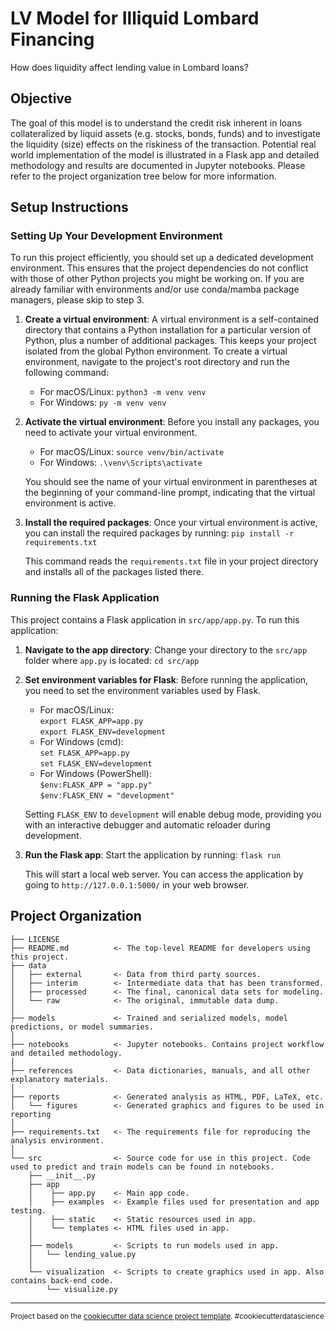 LV Model for Illiquid Lombard Financing
==============================
How does liquidity affect lending value in Lombard loans?

## Objective
The goal of this model is to understand the credit risk inherent in loans collateralized by liquid assets (e.g. stocks, bonds, funds) and to investigate the liquidity (size) effects on the riskiness of the transaction. Potential real world implementation of the model is illustrated in a Flask app and detailed methodology and results are documented in Jupyter notebooks. Please refer to the project organization tree below for more information.

## Setup Instructions
### Setting Up Your Development Environment
To run this project efficiently, you should set up a dedicated development environment. This ensures that the project dependencies do not conflict with those of other Python projects you might be working on. If you are already familiar with environments and/or use conda/mamba package managers, please skip to step 3.

1. **Create a virtual environment**: A virtual environment is a self-contained directory that contains a Python installation for a particular version of Python, plus a number of additional packages. This keeps your project isolated from the global Python environment. To create a virtual environment, navigate to the project's root directory and run the following command:
    - For macOS/Linux: `python3 -m venv venv`
    - For Windows: `py -m venv venv`

2. **Activate the virtual environment**: Before you install any packages, you need to activate your virtual environment. 
    - For macOS/Linux: `source venv/bin/activate`
    - For Windows: `.\venv\Scripts\activate`

    You should see the name of your virtual environment in parentheses at the beginning of your command-line prompt, indicating that the virtual environment is active.

3. **Install the required packages**: Once your virtual environment is active, you can install the required packages by running: `pip install -r requirements.txt`

    This command reads the `requirements.txt` file in your project directory and installs all of the packages listed there.

### Running the Flask Application

This project contains a Flask application in `src/app/app.py`. To run this application:

1. **Navigate to the app directory**: Change your directory to the `src/app` folder where `app.py` is located: `cd src/app`

2. **Set environment variables for Flask**: Before running the application, you need to set the environment variables used by Flask. 
    - For macOS/Linux: <br>
    `export FLASK_APP=app.py`<br>`export FLASK_ENV=development`
    - For Windows (cmd): <br>`set FLASK_APP=app.py`<br>`set FLASK_ENV=development`
    - For Windows (PowerShell): <br>`$env:FLASK_APP = "app.py"`<br> `$env:FLASK_ENV = "development"`

    Setting `FLASK_ENV` to `development` will enable debug mode, providing you with an interactive debugger and automatic reloader during development.

3. **Run the Flask app**: Start the application by running: `flask run`

    This will start a local web server. You can access the application by going to `http://127.0.0.1:5000/` in your web browser.

Project Organization
------------

    ├── LICENSE
    ├── README.md          <- The top-level README for developers using this project.
    ├── data
    │   ├── external       <- Data from third party sources.
    │   ├── interim        <- Intermediate data that has been transformed.
    │   ├── processed      <- The final, canonical data sets for modeling.
    │   └── raw            <- The original, immutable data dump.
    │
    ├── models             <- Trained and serialized models, model predictions, or model summaries.
    │
    ├── notebooks          <- Jupyter notebooks. Contains project workflow and detailed methodology.
    │
    ├── references         <- Data dictionaries, manuals, and all other explanatory materials.
    │
    ├── reports            <- Generated analysis as HTML, PDF, LaTeX, etc.
    │   └── figures        <- Generated graphics and figures to be used in reporting
    │
    ├── requirements.txt   <- The requirements file for reproducing the analysis environment.
    │    
    └── src                <- Source code for use in this project. Code used to predict and train models can be found in notebooks.
        ├── __init__.py
        ├── app
        │    ├── app.py    <- Main app code.
        │    ├── examples  <- Example files used for presentation and app testing.
        │    ├── static    <- Static resources used in app.
        │    └── templates <- HTML files used in app.
        │
        ├── models         <- Scripts to run models used in app.
        │   └── lending_value.py
        │   
        └── visualization  <- Scripts to create graphics used in app. Also contains back-end code.
            └── visualize.py

--------

<p><small>Project based on the <a target="_blank" href="https://drivendata.github.io/cookiecutter-data-science/">cookiecutter data science project template</a>. #cookiecutterdatascience</small></p>
